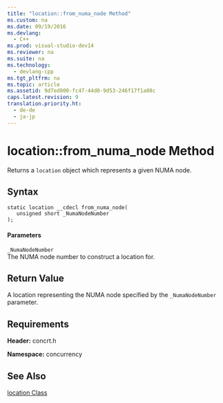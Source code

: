 ```yaml
---
title: "location::from_numa_node Method"
ms.custom: na
ms.date: 09/19/2016
ms.devlang: 
  - C++
ms.prod: visual-studio-dev14
ms.reviewer: na
ms.suite: na
ms.technology: 
  - devlang-cpp
ms.tgt_pltfrm: na
ms.topic: article
ms.assetid: 9d7ed000-fc47-44d0-9d53-246f17f1a08c
caps.latest.revision: 9
translation.priority.ht: 
  - de-de
  - ja-jp
---
```

# location::from_numa_node Method
Returns a `location` object which represents a given NUMA node.  
  
## Syntax  
  
```  
static location __cdecl from_numa_node(  
   unsigned short _NumaNodeNumber  
);  
```  
  
#### Parameters  
 `_NumaNodeNumber`  
 The NUMA node number to construct a location for.  
  
## Return Value  
 A location representing the NUMA node specified by the `_NumaNodeNumber` parameter.  
  
## Requirements  
 **Header:** concrt.h  
  
 **Namespace:** concurrency  
  
## See Also  
 [location Class](../vs140/location-Class.md)